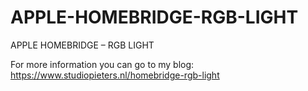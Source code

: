 # APPLE-HOMEBRIDGE-RGB-LIGHT
APPLE HOMEBRIDGE – RGB LIGHT

For more information you can go to my blog: https://www.studiopieters.nl/homebridge-rgb-light
